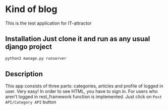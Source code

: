 # Kind of blog 

This is the test application for IT-attractor


## Installation Just clone it and run as any usual django project 

```bash 
python3 manage.py runserver 
``` 

## Description 

This app consists of three parts: categories, articles and profile of logged in user. Very easy! In order to see HTML, you have to sign in. For users who aren't logged in rest_framework function is implemented. Just click on `Post API/Category API` button
